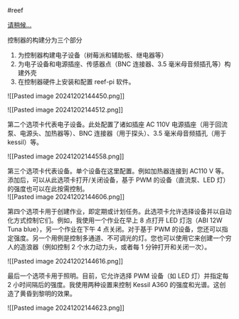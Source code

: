 #reef 

[请稍候…](https://www.reef2reef.com/threads/reef-pi-an-opensource-reef-tank-controller-based-on-raspberry-pi.289256/)

控制器的构建分为三个部分  
1) 为控制器构建电子设备（树莓派和辅助板、继电器等）  
2) 为电子设备和电源插座、传感器点（BNC 连接器、3.5 毫米母音频插孔等）构建外壳  
3) 在控制器硬件上安装和配置 reef-pi 软件。




![[Pasted image 20241202144450.png]]


![[Pasted image 20241202144512.png]]



第二个选项卡代表电子设备。此处配置了诸如插座 AC 110V 电源插座（用于回流泵、电源头、加热器等）、BNC 连接器（用于探头）、3.5 毫米母音频插孔（用于 kessil）等。  

![[Pasted image 20241202144558.png]]

第三个选项卡代表设备。单个设备在这里配置。例如加热器连接到 AC110 V 等。添加后，可以从此选项卡打开/关闭设备，基于 PWM 的设备（直流泵、LED 灯）的强度也可以在此按需控制。  
![[Pasted image 20241202144606.png]]
  
第四个选项卡用于创建作业，即定期或计划任务。此选项卡允许选择设备并以自动化方式控制它们。例如，我使用一个作业在早上 8 点打开 LED 灯泡（ABI 12W Tuna blue），另一个作业在下午 4 点关闭。对于基于 PWM 的设备，您还可以指定强度。另一个用例是控制多通道、不可调光的灯。您也可以使用它来创建一个穷人的造浪器（例如控制 2 个水力动力头，或者每 1 分钟打开和关闭一次）。  

![[Pasted image 20241202144616.png]]


最后一个选项卡用于照明。目前，它允许选择 PWM 设备（如 LED 灯）并指定每 2 小时间隔后的强度。我使用两种设置来控制 Kessil A360 的强度和光谱。这创造了黄昏到黎明的效果。  
  
![[Pasted image 20241202144623.png]]